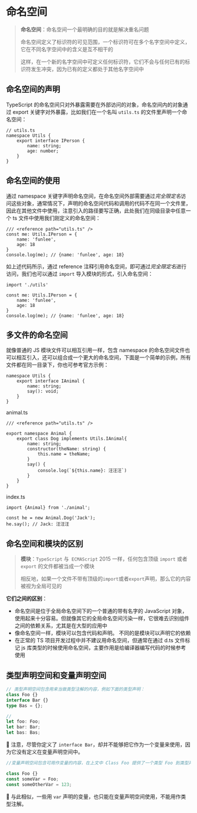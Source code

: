 # 命名空间

> **命名空间**：命名空间一个最明确的目的就是解决重名问题
>
> 命名空间定义了标识符的可见范围，一个标识符可在多个名字空间中定义，它在不同名字空间中的含义是互不相干的
>
> 这样，在一个新的名字空间中可定义任何标识符，它们不会与任何已有的标识符发生冲突，因为已有的定义都处于其他名字空间中

## **命名空间的声明**

TypeScript 的命名空间只对外暴露需要在外部访问的对象，命名空间内的对象通过 export 关键字对外暴露，比如我们在一个名叫 `utils.ts` 的文件里声明一个命名空间：

```COBOL
// utils.ts
namespace Utils {
    export interface IPerson {
        name: string;
        age: number;
    }
}
```

## **命名空间的使用**

通过 namespace 关键字声明命名空间，在命名空间外部需要通过*完全限定名*访问这些对象，通常情况下，声明的命名空间代码和调用的代码不在同一个文件里，因此在其他文件中使用，注意引入的路径要写正确，此处我们在同级目录中任意一个 ts 文件中使用我们刚定义的命名空间：

```COBOL
/// <reference path="utils.ts" />
const me: Utils.IPerson = {
    name: 'funlee',
    age: 18
}
console.log(me); // {name: 'funlee', age: 18}

```

如上述代码所示，通过 reference 注释引用命名空间，即可通过*完全限定名*进行访问，我们也可以通过 `import` 导入模块的形式，引入命名空间：

```COBOL
import './utils'

const me: Utils.IPerson = {
    name: 'funlee',
    age: 18
}
console.log(me); // {name: 'funlee', age: 18}

```

## **多文件的命名空间**

就像普通的 JS 模块文件可以相互引用一样，包含 namespace 的命名空间文件也可以相互引入，还可以组合成一个更大的命名空间，下面是一个简单的示例，所有文件都在同一目录下，你也可参考官方示例：

```COBOL
namespace Utils {
    export interface IAnimal {
        name: string;
        say(): void;
    }
}
```

animal.ts

```COBOL
/// <reference path="utils.ts" />

export namespace Animal {
    export class Dog implements Utils.IAnimal{
        name: string;
        constructor(theName: string) {
            this.name = theName;
        }
        say() {
            console.log(`${this.name}: 汪汪汪`)
        }
    }
}
```

index.ts

```COBOL
import {Animal} from './animal';

const he = new Animal.Dog('Jack');
he.say(); // Jack: 汪汪汪

```

## 命名空间和模块的区别

> **模块**：`TypeScript` 与` ECMAScript` 2015 一样，任何包含顶级 `import` 或者 `export` 的文件都被当成一个模块
>
> 相反地，如果一个文件不带有顶级的`import`或者`export`声明，那么它的内容被视为全局可见的

**它们之间的区别**：

- 命名空间是位于全局命名空间下的一个普通的带有名字的 JavaScript 对象，使用起来十分容易。但就像其它的全局命名空间污染一样，它很难去识别组件之间的依赖关系，尤其是在大型的应用中
- 像命名空间一样，模块可以包含代码和声明。 不同的是模块可以声明它的依赖
- 在正常的 TS 项目开发过程中并不建议用命名空间，但通常在通过 d.ts 文件标记 js 库类型的时候使用命名空间，主要作用是给编译器编写代码的时候参考使用

## 类型声明空间和变量声明空间

```TypeScript
// 类型声明空间包含用来当做类型注解的内容，例如下面的类型声明：
class Foo {}
interface Bar {}
type Bas = {};

//
let foo: Foo;
let bar: Bar;
let bas: Bas;
```

🍓 注意，尽管你定义了 `interface Bar`，却并不能够把它作为一个变量来使用，因为它没有定义在变量声明空间中。

```TypeScript
//变量声明空间包含可用作变量的内容，在上文中 Class Foo 提供了一个类型 Foo 到类型声明空间，此外它同样提供了一个变量 Foo 到变量声明空间，如下所示：

class Foo {}
const someVar = Foo;
const someOtherVar = 123;
```

🍓 与此相似，一些用 `var` 声明的变量，也只能在变量声明空间使用，不能用作类型注解。
